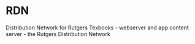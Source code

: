RDN
===

Distribution Network for Rutgers Texbooks - webserver and app content server - the Rutgers Distribution Network

